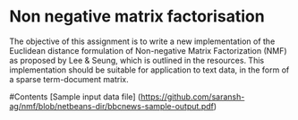 # Non negative matrix factorisation
The objective of this assignment is to write a new implementation of the Euclidean distance formulation of Non-negative Matrix Factorization (NMF) as proposed by Lee & Seung, which is outlined in the resources. This implementation should be suitable for application to text data, in the form of a sparse term-document matrix.

#Contents
[Sample input data file] (https://github.com/saransh-ag/nmf/blob/netbeans-dir/bbcnews-sample-output.pdf)
